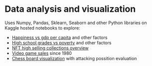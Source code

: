 # Data analysis and visualization

Uses Numpy, Pandas, Sklearn, Seaborn and other Python libraries on Kaggle hosted notebooks to explore:

- [Happiness vs gdp per capita](https://www.kaggle.com/code/pologonz/linearregression) and other factors
- [High school grades vs poverty](https://www.kaggle.com/code/pologonz/studentperformance) and other factors
- [NFT high selling collections overview](https://www.kaggle.com/code/pologonz/nftcollections)
- [Video game sales](https://www.kaggle.com/code/pologonz/vg-stats) since 1980
- [Chess board visualization](https://www.kaggle.com/code/pologonz/chess-board) with attacking possition evaluation

